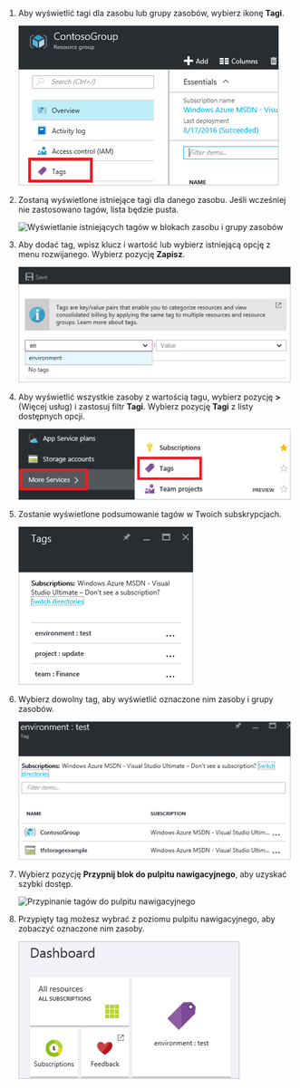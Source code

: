 1. Aby wyświetlić tagi dla zasobu lub grupy zasobów, wybierz ikonę **Tagi**. 
   
     ![Wybieranie tagów w blokach zasobu i grupy zasobów](./media/resource-manager-tag-resources/select-tag-icon.png)
2. Zostaną wyświetlone istniejące tagi dla danego zasobu. Jeśli wcześniej nie zastosowano tagów, lista będzie pusta. 

     ![Wyświetlanie istniejących tagów w blokach zasobu i grupy zasobów](./media/resource-manager-tag-resources/existing-tags.png)
3. Aby dodać tag, wpisz klucz i wartość lub wybierz istniejącą opcję z menu rozwijanego. Wybierz pozycję **Zapisz**.

     ![Dodawanie nowego tagu](./media/resource-manager-tag-resources/tag-resources.png)
3. Aby wyświetlić wszystkie zasoby z wartością tagu, wybierz pozycję **>** (Więcej usług) i zastosuj filtr **Tagi**. Wybierz pozycję **Tagi** z listy dostępnych opcji.
   
     ![Znajdowanie tagów za pośrednictwem centrum przeglądania](./media/resource-manager-tag-resources/browse-tags.png)
4. Zostanie wyświetlone podsumowanie tagów w Twoich subskrypcjach.
   
     ![Wyświetlanie wszystkich tagów](./media/resource-manager-tag-resources/tag-taxonomy.png)
5. Wybierz dowolny tag, aby wyświetlić oznaczone nim zasoby i grupy zasobów.
   
     ![Wyświetlanie otagowanych zasobów](./media/resource-manager-tag-resources/show-tagged-resources.png)
6. Wybierz pozycję **Przypnij blok do pulpitu nawigacyjnego**, aby uzyskać szybki dostęp.
   
     ![Przypinanie tagów do pulpitu nawigacyjnego](./media/resource-manager-tag-resources/pin-tag.png)
7. Przypięty tag możesz wybrać z poziomu pulpitu nawigacyjnego, aby zobaczyć oznaczone nim zasoby.

     ![Przypinanie tagów do pulpitu nawigacyjnego](./media/resource-manager-tag-resources/show-pinned-tag.png)


<!--HONumber=Feb17_HO1-->


